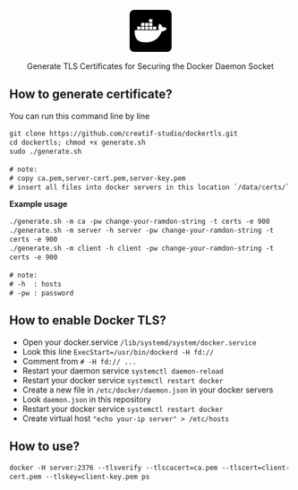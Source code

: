 <p align="center">
  <a href="https://github.com/creatif-studio/docker-tls">
    <img alt="Docker TLS" width="75px" height="75px" src="./assets/logo.png">
  </a>
</p>

<p align="center">
  Generate TLS Certificates for Securing the Docker Daemon Socket
</p>

## How to generate certificate?

You can run this command line by line

```
git clone https://github.com/creatif-studio/dockertls.git
cd dockertls; chmod +x generate.sh
sudo ./generate.sh

# note:
# copy ca.pem,server-cert.pem,server-key.pem
# insert all files into docker servers in this location `/data/certs/`
```

**Example usage**

```
./generate.sh -m ca -pw change-your-ramdon-string -t certs -e 900
./generate.sh -m server -h server -pw change-your-ramdon-string -t certs -e 900
./generate.sh -m client -h client -pw change-your-ramdon-string -t certs -e 900

# note:
# -h  : hosts
# -pw : password
```

## How to enable Docker TLS?

- Open your docker.service `/lib/systemd/system/docker.service`
- Look this line `ExecStart=/usr/bin/dockerd -H fd://`
- Comment from `# -H fd:// ...`
- Restart your daemon service `systemctl daemon-reload`
- Restart your docker service `systemctl restart docker`
- Create a new file in `/etc/docker/daemon.json` in your docker servers
- Look `daemon.json` in this repository
- Restart your docker service `systemctl restart docker`
- Create virtual host `"echo your-ip server" > /etc/hosts`

## How to use?

```
docker -H server:2376 --tlsverify --tlscacert=ca.pem --tlscert=client-cert.pem --tlskey=client-key.pem ps
```
